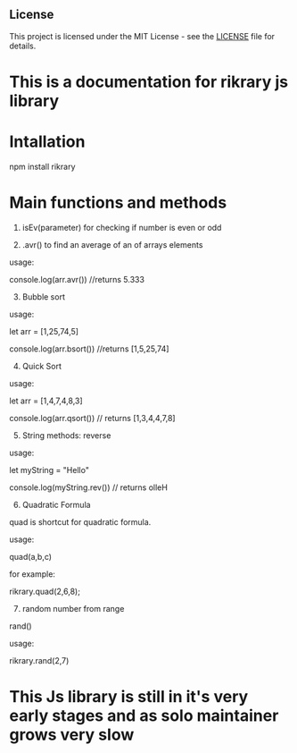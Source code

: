 ## License

This project is licensed under the MIT License - see the [LICENSE](LICENSE) file for details.

# This is a documentation for rikrary js library
 
# Intallation

 npm install rikrary

# Main functions and methods

1. isEv(parameter) for checking if number is even or odd

2. .avr() to find an average of an of arrays elements
 
 usage: 



console.log(arr.avr()) //returns 5.333

3. Bubble sort

usage:

let arr = [1,25,74,5]

console.log(arr.bsort()) //returns [1,5,25,74]

4. Quick Sort 

usage: 

let arr = [1,4,7,4,8,3]

console.log(arr.qsort()) // returns [1,3,4,4,7,8]

5. String methods: reverse

usage: 

let myString = "Hello"

console.log(myString.rev()) // returns olleH

6. Quadratic Formula

quad is shortcut for quadratic formula.

usage:

quad(a,b,c)

for example:

rikrary.quad(2,6,8);

7. random number from range

rand()

usage:

rikrary.rand(2,7)

# This Js library is still in it's very early stages and as solo maintainer grows very slow



